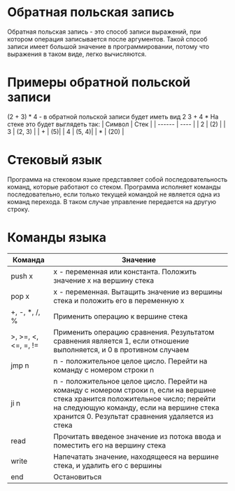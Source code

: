 # Обратная польская запись
Обратная польская запись - это способ записи выражений, при котором операция записывается после аргументов. Такой способ записи имеет большой значение в 
программировании, потому что выражения в таком виде, легко вычисляются.
# Примеры обратной польской записи
(2 + 3) * 4 - в обратной польской записи будет иметь вид 2 3 + 4 *
На стеке это будет выглядеть так:
| Символ | Стек |
| ------ | ---- |
| 2 | (2) |
| 3 | (2, 3) |
| + | (5)|
| 4 | (5, 4)|
| * | (20) |
# Стековый язык
Программа на стековом языке представляет собой последовательность команд, которые работают со стеком.
Программа исполняет команды последовательно, если только текущей командой не является одна из команд перехода.
В таком случае управление передается на другую строку.
# Команды языка
| Команда | Значение |
| ---- | ---- |
| push x | x - переменная или константа. Положить значение x на вершину стека|
| pop x | x - переменная. Вытащить значение из вершины стека и положить его в переменную x |
| +, -, *, /, % | Применить операцию к вершине стека |
| >, >=, <, <=, =, != | Применить операцию сравнения. Результатом сравнения является 1, если отношение выполняется, и 0 в противном случаем |
| jmp n | n - положительное целое цисло. Перейти на команду с номером строки n |
| ji n | n - положительное целое цисло. Перейти на команду с номером строки n, если на вершине стека хранится положительное число; перейти на следующую команду, если на вершине стека хранится 0. Результат сравнения удаляется из стека |
| read | Прочитать введеное значение из потока ввода и поместить его на вершину стека |
| write | Напечатать значение, находящееся на вершине стека, и удалить его с вершины |
| end | Остановиться |
